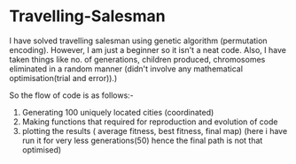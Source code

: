 # Travelling-Salesman
I have solved travelling salesman using genetic algorithm (permutation encoding). 
However, I am just a beginner so it isn't a neat code. 
Also, I have taken things like no. of generations, children produced, chromosomes eliminated 
in a random manner (didn't involve any mathematical optimisation(trial and error)).)

So the flow of code is as follows:- 
1) Generating 100 uniquely located cities (coordinated)
2) Making functions that required for reproduction and evolution of code
3) plotting the results ( average fitness, best fitness, final map) (here i have run it for very less generations(50) hence the final path is not that optimised)
